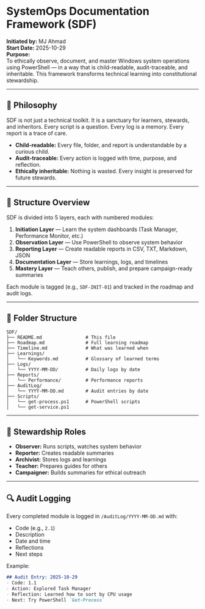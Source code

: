 
# SystemOps Documentation Framework (SDF)

**Initiated by:** MJ Ahmad  
**Start Date:** 2025-10-29  
**Purpose:**  
To ethically observe, document, and master Windows system operations using PowerShell — in a way that is child-readable, audit-traceable, and inheritable. This framework transforms technical learning into constitutional stewardship.

---

## 🌱 Philosophy

SDF is not just a technical toolkit. It is a sanctuary for learners, stewards, and inheritors. Every script is a question. Every log is a memory. Every report is a trace of care.

- **Child-readable:** Every file, folder, and report is understandable by a curious child.
- **Audit-traceable:** Every action is logged with time, purpose, and reflection.
- **Ethically inheritable:** Nothing is wasted. Every insight is preserved for future stewards.

---

## 🧭 Structure Overview

SDF is divided into 5 layers, each with numbered modules:

1. **Initiation Layer** — Learn the system dashboards (Task Manager, Performance Monitor, etc.)
2. **Observation Layer** — Use PowerShell to observe system behavior
3. **Reporting Layer** — Create readable reports in CSV, TXT, Markdown, JSON
4. **Documentation Layer** — Store learnings, logs, and timelines
5. **Mastery Layer** — Teach others, publish, and prepare campaign-ready summaries

Each module is tagged (e.g., `SDF-INIT-01`) and tracked in the roadmap and audit logs.

---

## 📁 Folder Structure

```
SDF/
├── README.md                # This file
├── Roadmap.md               # Full learning roadmap
├── Timeline.md              # What was learned when
├── Learnings/
│   └── Keywords.md          # Glossary of learned terms
├── Logs/
│   └── YYYY-MM-DD/          # Daily logs by date
├── Reports/
│   └── Performance/         # Performance reports
├── AuditLog/
│   └── YYYY-MM-DD.md        # Audit entries by date
├── Scripts/
│   └── get-process.ps1      # PowerShell scripts
│   └── get-service.ps1
```

---

## 🧠 Stewardship Roles

- **Observer:** Runs scripts, watches system behavior
- **Reporter:** Creates readable summaries
- **Archivist:** Stores logs and learnings
- **Teacher:** Prepares guides for others
- **Campaigner:** Builds summaries for ethical outreach

---

## 🔍 Audit Logging

Every completed module is logged in `/AuditLog/YYYY-MM-DD.md` with:
- Code (e.g., `2.1`)
- Description
- Date and time
- Reflections
- Next steps

Example:
```markdown
## Audit Entry: 2025-10-29
- Code: 1.1
- Action: Explored Task Manager
- Reflection: Learned how to sort by CPU usage
- Next: Try PowerShell `Get-Process`
```


